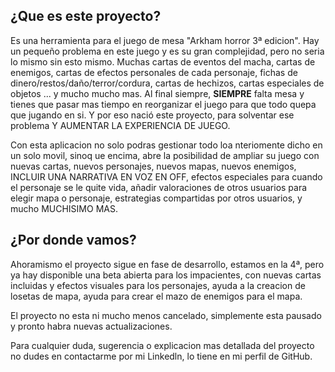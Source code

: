 ## ¿Que es este proyecto?
Es una herramienta para el juego de mesa "Arkham horror 3ª edicion". 
Hay un pequeño problema en este juego y es su gran complejidad, pero no seria lo mismo sin esto mismo. Muchas cartas de eventos del macha, cartas de enemigos, cartas de efectos personales de cada personaje, fichas de dinero/restos/daño/terror/cordura, cartas de hechizos, cartas especiales de objetos ... y mucho mucho mas.
Al final siempre, **SIEMPRE** falta mesa y tienes que pasar mas tiempo en reorganizar el juego para que todo quepa que jugando en si.
Y por eso nació este proyecto, para solventar ese problema Y AUMENTAR LA EXPERIENCIA DE JUEGO.

Con esta aplicacion no solo podras gestionar todo loa nteriomente dicho en un solo movil, sinoq ue encima, abre la posibilidad de ampliar su juego con nuevas cartas, nuevos personajes, nuevos mapas, nuevos enemigos, INCLUIR UNA NARRATIVA EN VOZ EN OFF, efectos especiales para cuando el personaje se le quite vida, añadir valoraciones de otros usuarios para elegir mapa o personaje, estrategias compartidas por otros usuarios, y mucho MUCHISIMO MAS.

## ¿Por donde vamos?
Ahoramismo el proyecto sigue en fase de desarrollo, estamos en la 4ª, pero ya hay disponible una beta abierta para los impacientes, con nuevas cartas incluidas y efectos visuales para los personajes, ayuda a la creacion de losetas de mapa, ayuda para crear el mazo de enemigos para el mapa.

El proyecto no esta ni mucho menos cancelado, simplemente esta pausado y pronto habra nuevas actualizaciones.

Para cualquier duda, sugerencia o explicacion mas detallada del proyecto no dudes en contactarme por mi Linkedln, lo tiene en mi perfil de GitHub.
